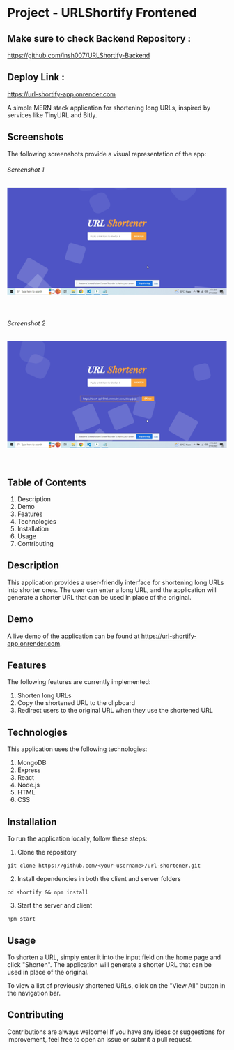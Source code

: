 # Project - URLShortify Frontened

## Make sure to check Backend Repository :
https://github.com/insh007/URLShortify-Backend

## Deploy Link :
https://url-shortify-app.onrender.com

A simple MERN stack application for shortening long URLs, inspired by services like TinyURL and Bitly.

## Screenshots
The following screenshots provide a visual representation of the app:

###### Screenshot 1
![URL Shortify](./screenshots/screenshot1.png "URL Shortify Screenshot 1")
<br>
<br>
<br>

###### Screenshot 2
![URL Shortify](./screenshots/screenshot2.png "URL Shortify Screenshot 2")
<br>
<br>
<br>


## Table of Contents
1. Description
2. Demo
3. Features
4. Technologies
5. Installation
6. Usage 
7. Contributing

## Description
This application provides a user-friendly interface for shortening long URLs into shorter ones. The user can enter a long URL, and the application will generate a shorter URL that can be used in place of the original.

## Demo
A live demo of the application can be found at https://url-shortify-app.onrender.com.

## Features
The following features are currently implemented:

1. Shorten long URLs
2. Copy the shortened URL to the clipboard
3. Redirect users to the original URL when they use the shortened URL
 
## Technologies
This application uses the following technologies:

1. MongoDB
2. Express
3. React
4. Node.js
5. HTML
6. CSS

## Installation
To run the application locally, follow these steps:

1. Clone the repository

```
git clone https://github.com/<your-username>/url-shortener.git
```

2. Install dependencies in both the client and server folders
```
cd shortify && npm install
```

3. Start the server and client
```
npm start 
```

## Usage
To shorten a URL, simply enter it into the input field on the home page and click "Shorten". The application will generate a shorter URL that can be used in place of the original.

To view a list of previously shortened URLs, click on the "View All" button in the navigation bar.

## Contributing
Contributions are always welcome! If you have any ideas or suggestions for improvement, feel free to open an issue or submit a pull request.